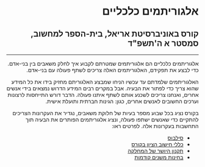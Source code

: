 <div dir='rtl' lang='he'>

# אלגוריתמים כלכליים
## קורס באוניברסיטת אריאל, בית-הספר למחשוב, סמסטר א ה'תשפ"ד
----


אלגוריתמים כלכליים הם אלגוריתמים שמטרתם לקבוע איך לחלק משאבים בין בני-אדם.
כדי לבצע את תפקידם, האלגוריתמים האלה צריכים לשתף פעולה עם בני-אדם. 

האלגוריתמים שלמדתם עד עכשיו הניחו שמבצע האלגוריתם מחזיק בידו את כל המידע שהוא צריך כדי לפתור את הבעיה. אבל במקרים רבים המידע הדרוש נמצאים בידי אנשים אחרים, ואנחנו צריכים לשכנע אותם לשתף איתנו פעולה. הדבר דורש התייחסות לרצונות וערכים החשובים לאנשים אחרים, כגון: הגינות חברתית ותועלת אישית.

בקורס נציג בכל שבוע מספר בעיות של חלוקת משאבים, נגדיר את העקרונות הצריכים להתקיים כדי שאנשים ישתפו פעולה, ונציג אלגוריתמים הפותרים את הבעיה תוך התחשבות בעקרונות אלה. לפרטים ראו:

* [סילבוס](syllabus.pdf)
* [כללי חישוב הציון בקורס](grade-rules.md)
* [תקנון היושר של המחלקה](https://www.ariel.ac.il/wp/cs/wp-content/uploads/sites/88/2020/08/Guidelines-for-Academic-Integrity.pdf)
* [בחינות משנים קודמות](https://github.com/erelsgl-at-ariel/algorithms-course/)


</div>
